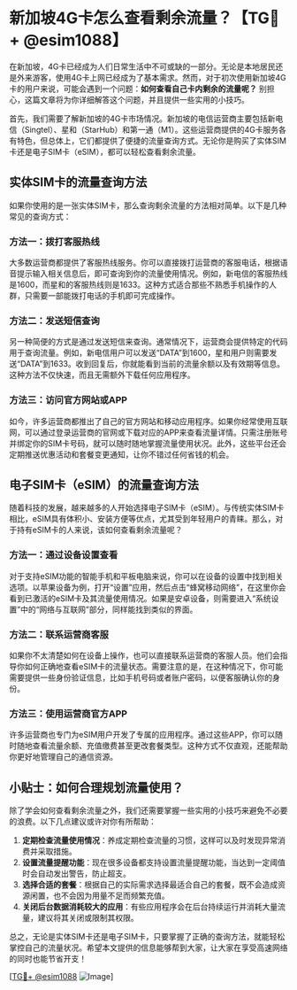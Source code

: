 # 新加坡4G卡怎么查看剩余流量？【TG💪+ @esim1088】

在新加坡，4G卡已经成为人们日常生活中不可或缺的一部分。无论是本地居民还是外来游客，使用4G卡上网已经成为了基本需求。然而，对于初次使用新加坡4G卡的用户来说，可能会遇到一个问题：**如何查看自己卡内剩余的流量呢？** 别担心，这篇文章将为你详细解答这个问题，并且提供一些实用的小技巧。

首先，我们需要了解新加坡的4G卡市场情况。新加坡的电信运营商主要包括新电信（Singtel）、星和（StarHub）和第一通（M1）。这些运营商提供的4G卡服务各有特色，但总体上，它们都提供了便捷的流量查询方式。无论你是购买了实体SIM卡还是电子SIM卡（eSIM），都可以轻松查看剩余流量。

## 实体SIM卡的流量查询方法

如果你使用的是一张实体SIM卡，那么查询剩余流量的方法相对简单。以下是几种常见的查询方式：

### 方法一：拨打客服热线
大多数运营商都提供了客服热线服务。你可以直接拨打运营商的客服电话，根据语音提示输入相关信息后，即可查询到你的流量使用情况。例如，新电信的客服热线是1600，而星和的客服热线则是1633。这种方式适合那些不熟悉手机操作的人群，只需要一部能拨打电话的手机即可完成操作。

### 方法二：发送短信查询
另一种简便的方式是通过发送短信来查询。通常情况下，运营商会提供特定的代码用于查询流量。例如，新电信用户可以发送“DATA”到1600，星和用户则需要发送“DATA”到1633。收到回复后，你就能看到当前的流量余额以及有效期等信息。这种方法不仅快速，而且无需额外下载任何应用程序。

### 方法三：访问官方网站或APP
如今，许多运营商都推出了自己的官方网站和移动应用程序。如果你经常使用互联网，可以通过登录运营商的官网或下载对应的APP来查看流量详情。只需注册账号并绑定你的SIM卡号码，就可以随时随地掌握流量使用状况。此外，这些平台还会定期推送优惠活动和套餐变更通知，让你不错过任何省钱的机会。

## 电子SIM卡（eSIM）的流量查询方法

随着科技的发展，越来越多的人开始选择电子SIM卡（eSIM）。与传统实体SIM卡相比，eSIM具有体积小、安装方便等优点，尤其受到年轻用户的青睐。那么，对于持有eSIM卡的人来说，该如何查看剩余流量呢？

### 方法一：通过设备设置查看
对于支持eSIM功能的智能手机和平板电脑来说，你可以在设备的设置中找到相关选项。以苹果设备为例，打开“设置”应用，然后点击“蜂窝移动网络”，在这里你会看到已激活的eSIM卡及其流量使用情况。如果是安卓设备，则需要进入“系统设置”中的“网络与互联网”部分，同样能找到类似的界面。

### 方法二：联系运营商客服
如果你不太清楚如何在设备上操作，也可以直接联系运营商的客服人员。他们会指导你如何正确地查看eSIM卡的流量状态。需要注意的是，在这种情况下，你可能需要提供一些身份验证信息，比如手机号码或者账户密码，以便客服确认你的身份。

### 方法三：使用运营商官方APP
许多运营商也专门为eSIM用户开发了专属的应用程序。通过这些APP，你可以随时随地查看流量余额、充值缴费甚至更改套餐类型。这种方式不仅直观，还能帮助你更好地管理自己的通信资源。

## 小贴士：如何合理规划流量使用？

除了学会如何查看剩余流量之外，我们还需要掌握一些实用的小技巧来避免不必要的浪费。以下几点建议或许对你有所帮助：

1. **定期检查流量使用情况**：养成定期检查流量的习惯，这样可以及时发现异常消费并采取措施。
2. **设置流量提醒功能**：现在很多设备都支持设置流量提醒功能，当达到一定阈值时会自动发出警告，防止超支。
3. **选择合适的套餐**：根据自己的实际需求选择最适合自己的套餐，既不会造成资源闲置，也不会因为用量不足而频繁充值。
4. **关闭后台数据消耗较大的应用**：有些应用程序会在后台持续运行并消耗大量流量，建议将其关闭或限制其权限。

总之，无论是实体SIM卡还是电子SIM卡，只要掌握了正确的查询方法，就能轻松掌控自己的流量状况。希望本文提供的信息能够帮到大家，让大家在享受高速网络的同时也能节省开支！

[[TG💪+ @esim1088](https://t.me/s/esim1088) ![Image](https://i.postimg.cc/4NQfJmqS/Snipaste-2025-05-13-00-14-12.png)]